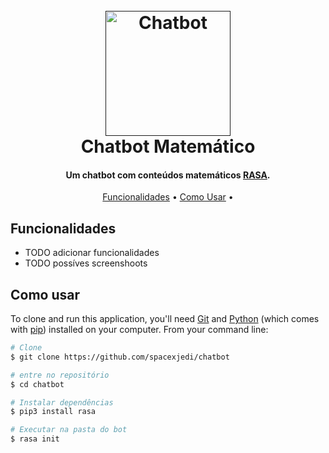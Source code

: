 
<h1 align="center">
  <br>
  <a href=""><img src="https://media.giphy.com/media/jVflkGtOAL0qIrZ6nL/giphy.gif" alt="Chatbot" width="200"></a>
  <br>
  Chatbot Matemático
  <br>
</h1>

<h4 align="center">Um chatbot com conteúdos matemáticos <a href="https://rasa.com/" target="_blank">RASA</a>.</h4>


<p align="center">
  <a href="#key-features">Funcionalidades</a> •
  <a href="#how-to-use">Como Usar</a> •
</p>


## Funcionalidades

* TODO adicionar funcionalidades 
* TODO possíves screenshoots  

## Como usar
To clone and run this application, you'll need [Git](https://git-scm.com) and [Python](https://www.python.org/) (which comes with [pip](https://pypi.org/project/pip/)) installed on your computer. From your command line:

```bash
# Clone
$ git clone https://github.com/spacexjedi/chatbot

# entre no repositório
$ cd chatbot

# Instalar dependências
$ pip3 install rasa

# Executar na pasta do bot
$ rasa init

```




